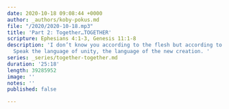```yaml
---
date: 2020-10-18 09:08:44 +0000
author: _authors/koby-pokus.md
file: "/2020/2020-10-18.mp3"
title: 'Part 2: Together…TOGETHER'
scripture: Ephesians 4:1-3, Genesis 11:1-8
description: 'I don’t know you according to the flesh but according to the spirit.
  Speak the language of unity, the language of the new creation. '
series: _series/together-together.md
duration: '25:18'
length: 39285952
image: ''
notes: ''
published: false

---
```

